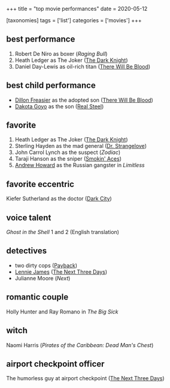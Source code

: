 +++
title = "top movie performances"
date = 2020-05-12

[taxonomies]
tags = ['list']
categories = ['movies']
+++

## best performance

1. Robert De Niro as boxer (*Raging Bull*)
2. Heath Ledger as The Joker ([The Dark Knight])
3. Daniel Day-Lewis as oil-rich titan ([There Will Be Blood])

## best child performance

- [Dillon Freasier] as the adopted son ([There Will Be Blood])
- [Dakota Goyo] as the son ([Real Steel])

## favorite

1. Heath Ledger as The Joker ([The Dark Knight])
2. Sterling Hayden as the mad general ([Dr. Strangelove])
3. John Carrol Lynch as the suspect (*Zodiac*)
4. Taraji Hanson as the sniper ([Smokin' Aces])
5. [Andrew Howard] as the Russian gangster in *Limitless*

## favorite eccentric

Kiefer Sutherland as the doctor ([Dark City])

## voice talent

*Ghost in the Shell* 1 and 2 (English translation)

## detectives

- two dirty cops ([Payback])
- [Lennie James] ([The Next Three Days])
- Julianne Moore (*Next*)

## romantic couple

Holly Hunter and Ray Romano in *The Big Sick*

## witch

Naomi Harris (*Pirates of the Caribbean: Dead Man's Chest*)

## airport checkpoint officer

The humorless guy at airport checkpoint ([The Next Three Days])


[The Dark Knight]: @/the-dark-knight-2008.md
[There Will Be Blood]: @/there-will-be-blood-2007.md
[Dillon Freasier]: http://en.wikipedia.org/wiki/Dillon_Freasier
[Dakota Goyo]: http://en.wikipedia.org/wiki/Dakota_Goyo
[Real Steel]: @/real-steel-2011.md
[Dr. Strangelove]: @/dr-strangelove-1964.md
[Smokin' Aces]: @/smokin-aces-2006.md
[Dark City]: @/dark-city-1998.md
[Payback]: @/payback-1999.md
[Lennie James]: http://en.wikipedia.org/wiki/Lennie_James
[The Next Three Days]: @/the-next-three-days-2010.md
[Andrew Howard]: https://en.wikipedia.org/wiki/Andrew_Howard
